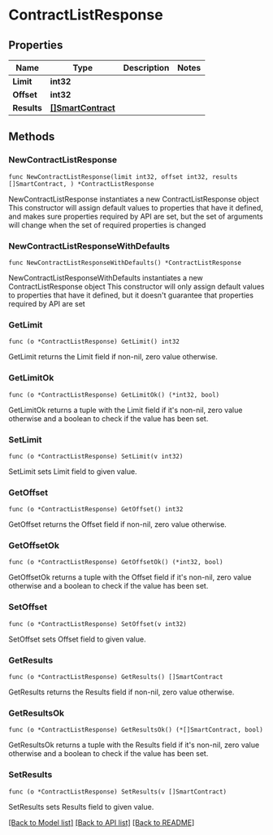 # ContractListResponse

## Properties

Name | Type | Description | Notes
------------ | ------------- | ------------- | -------------
**Limit** | **int32** |  | 
**Offset** | **int32** |  | 
**Results** | [**[]SmartContract**](SmartContract.md) |  | 

## Methods

### NewContractListResponse

`func NewContractListResponse(limit int32, offset int32, results []SmartContract, ) *ContractListResponse`

NewContractListResponse instantiates a new ContractListResponse object
This constructor will assign default values to properties that have it defined,
and makes sure properties required by API are set, but the set of arguments
will change when the set of required properties is changed

### NewContractListResponseWithDefaults

`func NewContractListResponseWithDefaults() *ContractListResponse`

NewContractListResponseWithDefaults instantiates a new ContractListResponse object
This constructor will only assign default values to properties that have it defined,
but it doesn't guarantee that properties required by API are set

### GetLimit

`func (o *ContractListResponse) GetLimit() int32`

GetLimit returns the Limit field if non-nil, zero value otherwise.

### GetLimitOk

`func (o *ContractListResponse) GetLimitOk() (*int32, bool)`

GetLimitOk returns a tuple with the Limit field if it's non-nil, zero value otherwise
and a boolean to check if the value has been set.

### SetLimit

`func (o *ContractListResponse) SetLimit(v int32)`

SetLimit sets Limit field to given value.


### GetOffset

`func (o *ContractListResponse) GetOffset() int32`

GetOffset returns the Offset field if non-nil, zero value otherwise.

### GetOffsetOk

`func (o *ContractListResponse) GetOffsetOk() (*int32, bool)`

GetOffsetOk returns a tuple with the Offset field if it's non-nil, zero value otherwise
and a boolean to check if the value has been set.

### SetOffset

`func (o *ContractListResponse) SetOffset(v int32)`

SetOffset sets Offset field to given value.


### GetResults

`func (o *ContractListResponse) GetResults() []SmartContract`

GetResults returns the Results field if non-nil, zero value otherwise.

### GetResultsOk

`func (o *ContractListResponse) GetResultsOk() (*[]SmartContract, bool)`

GetResultsOk returns a tuple with the Results field if it's non-nil, zero value otherwise
and a boolean to check if the value has been set.

### SetResults

`func (o *ContractListResponse) SetResults(v []SmartContract)`

SetResults sets Results field to given value.



[[Back to Model list]](../README.md#documentation-for-models) [[Back to API list]](../README.md#documentation-for-api-endpoints) [[Back to README]](../README.md)


